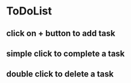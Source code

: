 # ToDoList
## click on + button to add task
## simple click to complete a task
## double click to delete a task
